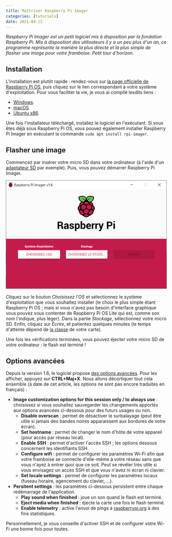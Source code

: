 ```yaml
---
title: Maîtriser Raspberry Pi Imager
categories: [tutoriels]
date: 2021-04-12
---
```


_Raspberry Pi Imager est un petit logiciel mis à disposition par la fondation Raspberry Pi. Mis à disposition des
utilisateurs il y a un peu plus d'un an, ce programme représente la manière la plus directe et la plus simple de
flasher une image pour votre framboise. Petit tour d'horizon._

<!--more-->

## Installation

L'installation est plutôt rapide : rendez-vous sur
[la page officielle de Raspberry Pi OS](https://www.raspberrypi.org/software/),
puis cliquez sur le lien correspondant à votre système d'exploitation. Pour vous faciliter la vie,
je vous ai compilé lesdits liens :

* [Windows](https://downloads.raspberrypi.org/imager/imager_latest.exe).
* [macOS](https://downloads.raspberrypi.org/imager/imager_latest.dmg).
* [Ubuntu x86](https://downloads.raspberrypi.org/imager/imager_latest_amd64.deb).

Une fois l'installateur téléchargé, installez le logiciel en l'exécutant. Si vous êtes déjà sous Raspberry Pi OS,
vous pouvez également installer Raspberry Pi Imager en exécutant la commande `sudo apt install rpi-imager`.

## Flasher une image

Commencez par insérer votre micro SD dans votre ordinateur (à l'aide d'un
[adaptateur SD](https://www.amazon.fr/dp/B07FCMKK5X) par exemple).
Puis, vous pouvez démarrer Raspberry Pi Imager.

![Raspberry Pi Imager](/images/articles/maitriser-raspberry-pi-imager/raspberry-pi-imager.png)

Cliquez sur le bouton _Choisissez l'OS_ et sélectionnez le système d'exploitation
que vous souhaitez installer (le choix le plus simple étant Raspberry Pi OS ; mais si vous n'avez pas besoin d'interface
graphique vous pouvez vous contenter de Raspberry Pi OS Lite qui est, comme son nom l'indique, plus léger).
Dans la partie _Stockage_, sélectionnez votre micro SD. Enfin, cliquez sur _Écrire_, et patientez quelques minutes
(le temps d'attente dépend de [la classe](https://fr.wikipedia.org/wiki/Carte_SD#D%C3%A9bit) de votre carte).

Une fois les vérifications terminées, vous pouvez éjecter votre micro SD de votre ordinateur : le flash est terminé !

## Options avancées

Depuis la version 1.6,
le logiciel propose [des options avancées](https://www.raspberrypi.org/blog/raspberry-pi-imager-update-to-v1-6/).
Pour les afficher, appuyez sur **CTRL+Maj+X**. Nous allons décortiquer tout cela ensemble (à date de cet article,
les options ne sont pas encore traduites en français) :

* **Image customization options for this session only / to always use** : choisissez si vous souhaitez sauvegarder les
  changements apportés aux options avancées ci-dessous pour des futurs usages ou non.
  * **Disable overscan** : permet de désactiver le surbalayage (peut être utile si jamais des bandes noires apparaissent
    aux bordures de votre écran).
  * **Set hostname** : permet de changer le nom d'hôte de votre appareil (pour accès par réseau local).
  * **Enable SSH** : permet d'activer l'accès SSH ; les options dessous concernent les identifiants SSH.
  * **Configure wifi** : permet de configurer les paramètres Wi-Fi afin que votre framboise se connecte d'elle-même à votre
    réseau sans que vous n'ayez à entrer quoi que ce soit. Peut se révéler très utile si vous envisagez un accès SSH et
    que vous n'avez ni écran ni clavier.
  * **Set locale settings** : permet de configurer les paramètres locaux (fuseau horaire, agencement du clavier, ...).
* **Persitent settings** : les paramètres ci-dessous persistent entre chaque redémarrage de l'application.
  * **Play sound when finished** : joue un son quand le flash est terminé.
  * **Eject media when finished** : éjecte la carte une fois le flash terminé.
  * **Enable telemetry** : active l'envoi de pings à [raspberrypi.org](https://raspberrypi.org) à des fins statistiques.

Personnellement, je vous conseille d'activer SSH et de configurer votre Wi-Fi une bonne fois pour toutes.

